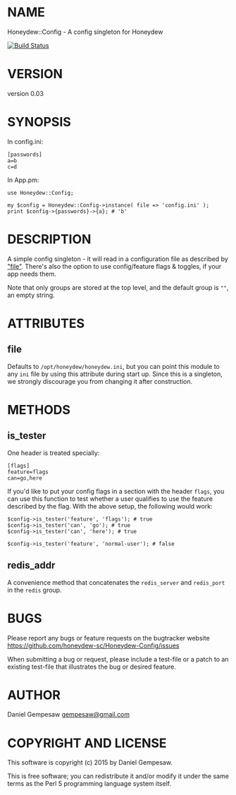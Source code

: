 # NAME

Honeydew::Config - A config singleton for Honeydew

[![Build Status](https://travis-ci.org/honeydew-sc/Honeydew-Config.svg?branch=master)](https://travis-ci.org/honeydew-sc/Honeydew-Config)

# VERSION

version 0.03

# SYNOPSIS

In config.ini:

    [passwords]
    a=b
    c=d

In App.pm:

    use Honeydew::Config;

    my $config = Honeydew::Config->instance( file => 'config.ini' );
    print $config->{passwords}->{a}; # 'b'

# DESCRIPTION

A simple config singleton - it will read in a configuration file as
described by ["file"](#file). There's also the option to use config/feature
flags & toggles, if your app needs them.

Note that only groups are stored at the top level, and the default
group is `""`, an empty string.

# ATTRIBUTES

## file

Defaults to `/opt/honeydew/honeydew.ini`, but you can point this
module to any `ini` file by using this attribute during start
up. Since this is a singleton, we strongly discourage you from
changing it after construction.

# METHODS

## is\_tester

One header is treated specially:

    [flags]
    feature=flags
    can=go,here

If you'd like to put your config flags in a section with the header
`flags`, you can use this function to test whether a user qualifies
to use the feature described by the flag. With the above setup, the
following would work:

    $config->is_tester('feature', 'flags'); # true
    $config->is_tester('can', 'go'); # true
    $config->is_tester('can', 'here'); # true

    $config->is_tester('feature', 'normal-user'); # false

## redis\_addr

A convenience method that concatenates the `redis_server` and
`redis_port` in the `redis` group.

# BUGS

Please report any bugs or feature requests on the bugtracker website
https://github.com/honeydew-sc/Honeydew-Config/issues

When submitting a bug or request, please include a test-file or a
patch to an existing test-file that illustrates the bug or desired
feature.

# AUTHOR

Daniel Gempesaw <gempesaw@gmail.com>

# COPYRIGHT AND LICENSE

This software is copyright (c) 2015 by Daniel Gempesaw.

This is free software; you can redistribute it and/or modify it under
the same terms as the Perl 5 programming language system itself.
